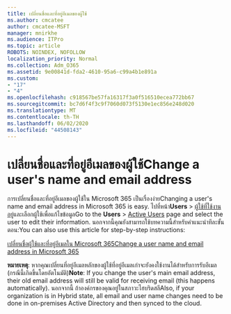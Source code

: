 ```yaml
---
title: เปลี่ยนชื่อและที่อยู่อีเมลของผู้ใช้
ms.author: cmcatee
author: cmcatee-MSFT
manager: mnirkhe
ms.audience: ITPro
ms.topic: article
ROBOTS: NOINDEX, NOFOLLOW
localization_priority: Normal
ms.collection: Adm_O365
ms.assetid: 9e00841d-fda2-4610-95a6-c99a4b1e891a
ms.custom:
- "17"
- "4"
ms.openlocfilehash: c918567be57fa16317f3a0f516510ecea772bb67
ms.sourcegitcommit: bc7d6f4f3c9f7060d073f5130e1ec856e248d020
ms.translationtype: MT
ms.contentlocale: th-TH
ms.lasthandoff: 06/02/2020
ms.locfileid: "44508143"
---
```

# <a name="change-a-users-name-and-email-address"></a><span data-ttu-id="f0070-102">เปลี่ยนชื่อและที่อยู่อีเมลของผู้ใช้</span><span class="sxs-lookup"><span data-stu-id="f0070-102">Change a user's name and email address</span></span>

<span data-ttu-id="f0070-103">การเปลี่ยนชื่อและที่อยู่อีเมลของผู้ใช้ใน Microsoft 365 เป็นเรื่องง่าย</span><span class="sxs-lookup"><span data-stu-id="f0070-103">Changing a user's name and email address in Microsoft 365 is easy.</span></span> <span data-ttu-id="f0070-104">ไปที่หน้า**Users** \> [ผู้ใช้ที่ใช้งานอยู่](https://go.microsoft.com/fwlink/p/?linkid=834822)และเลือกผู้ใช้เพื่อแก้ไขข้อมูล</span><span class="sxs-lookup"><span data-stu-id="f0070-104">Go to the **Users** \> [Active Users](https://go.microsoft.com/fwlink/p/?linkid=834822) page and select the user to edit their information.</span></span> <span data-ttu-id="f0070-105">นอกจากนี้คุณยังสามารถใช้บทความนี้สําหรับคําแนะนําทีละขั้นตอน:</span><span class="sxs-lookup"><span data-stu-id="f0070-105">You can also use this article for step-by-step instructions:</span></span>
  
[<span data-ttu-id="f0070-106">เปลี่ยนชื่อผู้ใช้และที่อยู่อีเมลใน Microsoft 365</span><span class="sxs-lookup"><span data-stu-id="f0070-106">Change a user name and email address in Microsoft 365</span></span>](https://docs.microsoft.com/microsoft-365/admin/add-users/change-a-user-name-and-email-address)
  
 <span data-ttu-id="f0070-107">**หมายเหตุ**: หากคุณเปลี่ยนที่อยู่อีเมลหลักของผู้ใช้ที่อยู่อีเมลเก่าจะยังคงใช้งานได้สําหรับการรับอีเมล (กรณีนี้เกิดขึ้นโดยอัตโนมัติ)</span><span class="sxs-lookup"><span data-stu-id="f0070-107">**Note**: If you change the user's main email address, their old email address will still be valid for receiving email (this happens automatically).</span></span> <span data-ttu-id="f0070-108">นอกจากนี้ ถ้าองค์กรของคุณอยู่ในสภาวะไฮบริดสลี</span><span class="sxs-lookup"><span data-stu-id="f0070-108">Also, if your organization is in Hybrid state, all email and user name changes need to be done in on-premises Active Directory and then synced to the cloud.</span></span>